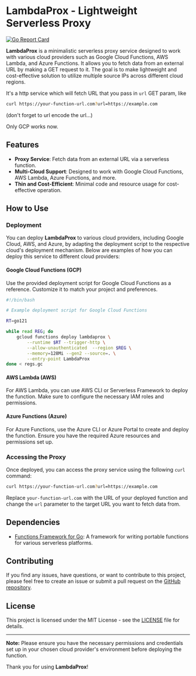 # LambdaProx - Lightweight Serverless Proxy

[![Go Report Card](https://goreportcard.com/badge/github.com/t0mk/lambdaprox)](https://goreportcard.com/report/github.com/t0mk/lambdaprox)

**LambdaProx** is a minimalistic serverless proxy service designed to work with various cloud providers such as Google Cloud Functions, AWS Lambda, and Azure Functions. It allows you to fetch data from an external URL by making a GET request to it. The goal is to make lightweight and cost-effective solution to utilize multiple source IPs across different cloud regions.

It's a http service which will fetch URL that you pass in `url` GET param, like 

```bash
curl https://your-function-url.com?url=https://example.com
```

(don't forget to url encode the url...)

Only GCP works now.

## Features

- **Proxy Service**: Fetch data from an external URL via a serverless function.
- **Multi-Cloud Support**: Designed to work with Google Cloud Functions, AWS Lambda, Azure Functions, and more.
- **Thin and Cost-Efficient**: Minimal code and resource usage for cost-effective operation.

## How to Use

### Deployment

You can deploy **LambdaProx** to various cloud providers, including Google Cloud, AWS, and Azure, by adapting the deployment script to the respective cloud's deployment mechanism. Below are examples of how you can deploy this service to different cloud providers:

#### Google Cloud Functions (GCP)

Use the provided deployment script for Google Cloud Functions as a reference. Customize it to match your project and preferences.

```bash
#!/bin/bash

# Example deployment script for Google Cloud Functions

RT=go121

while read REG; do
    gcloud functions deploy lambdaprox \
        --runtime $RT --trigger-http \
        --allow-unauthenticated  --region $REG \
        --memory=128Mi --gen2 --source=. \
        --entry-point LambdaProx
done < regs.gc
```

#### AWS Lambda (AWS)

For AWS Lambda, you can use AWS CLI or Serverless Framework to deploy the function. Make sure to configure the necessary IAM roles and permissions.

#### Azure Functions (Azure)

For Azure Functions, use the Azure CLI or Azure Portal to create and deploy the function. Ensure you have the required Azure resources and permissions set up.

### Accessing the Proxy

Once deployed, you can access the proxy service using the following `curl` command:

```bash
curl https://your-function-url.com?url=https://example.com
```

Replace `your-function-url.com` with the URL of your deployed function and change the `url` parameter to the target URL you want to fetch data from.

## Dependencies

- [Functions Framework for Go](https://pkg.go.dev/github.com/GoogleCloudPlatform/functions-framework-go/functions): A framework for writing portable functions for various serverless platforms.

## Contributing

If you find any issues, have questions, or want to contribute to this project, please feel free to create an issue or submit a pull request on the [GitHub repository](https://github.com/t0mk/lambdaprox).

## License

This project is licensed under the MIT License - see the [LICENSE](LICENSE) file for details.

---

**Note:** Please ensure you have the necessary permissions and credentials set up in your chosen cloud provider's environment before deploying the function.

Thank you for using **LambdaProx**!
